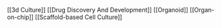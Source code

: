 [[3d Culture]]
[[Drug Discovery And Development]]
[[Organoid]]
[[Organ-on-chip]]
[[Scaffold-based Cell Culture]]
